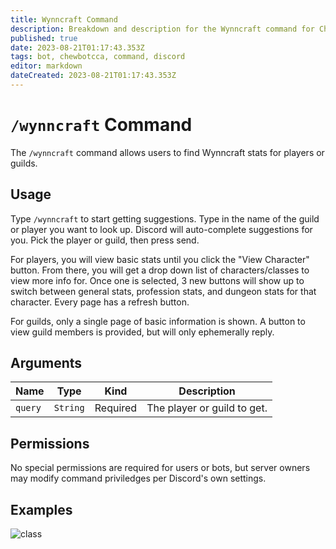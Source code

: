 ```yaml
---
title: Wynncraft Command
description: Breakdown and description for the Wynncraft command for Chewbotcca Discord bot
published: true
date: 2023-08-21T01:17:43.353Z
tags: bot, chewbotcca, command, discord
editor: markdown
dateCreated: 2023-08-21T01:17:43.353Z
---
```


# `/wynncraft` Command

The `/wynncraft` command allows users to find Wynncraft stats for players or guilds.

## Usage

Type `/wynncraft` to start getting suggestions. Type in the name of the guild or player you want to look up. Discord will auto-complete suggestions for you. Pick the player or guild, then press send.

For players, you will view basic stats until you click the "View Character" button. From there, you will get a drop down list of characters/classes to view more info for. Once one is selected, 3 new buttons will show up to switch between general stats, profession stats, and dungeon stats for that character. Every page has a refresh button.

For guilds, only a single page of basic information is shown. A button to view guild members is provided, but will only ephemerally reply.

## Arguments

| Name | Type | Kind | Description |
|------|------|------|-------------|
| `query` | `String` | Required | The player or guild to get.

## Permissions

No special permissions are required for users or bots, but server owners may modify command priviledges per Discord's own settings.

## Examples

![class](https://cdn.chew.pro/imgs/ViPWafC.png)